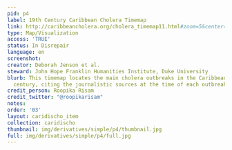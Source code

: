 ```yaml
---
pid: p4
label: 19th Century Caribbean Cholera Timemap
link: http://caribbeancholera.org/cholera_timemap11.html#zoom=5&center=20.13847031245115,-74.3994140625&date=1853-05-01
type: Map/Visualization
access: 'TRUE'
status: In Disrepair
language: en
screenshot: 
creator: Deborah Jenson et al.
steward: John Hope Franklin Humanities Institute, Duke University
blurb: This timemap locates the main cholera outbreaks in the Caribbean in the 19th
  century, citing the journalistic sources at the time of each outbreak.
credit_person: Roopika Risam
credit_twitter: "@roopikarisam"
notes: 
order: '03'
layout: caridischo_item
collection: caridischo
thumbnail: img/derivatives/simple/p4/thumbnail.jpg
full: img/derivatives/simple/p4/full.jpg
---
```

